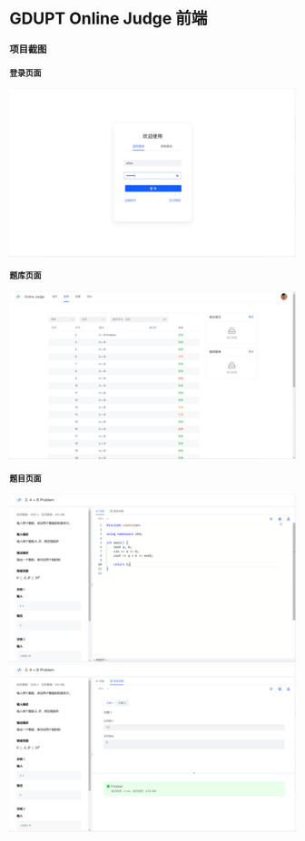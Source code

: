# GDUPT Online Judge 前端

### 项目截图

#### 登录页面
![1](./public/image/1.png)
#### 题库页面
![2](./public/image/2.png)
#### 题目页面
![3](./public/image/3.png)
![4](./public/image/4.png)
